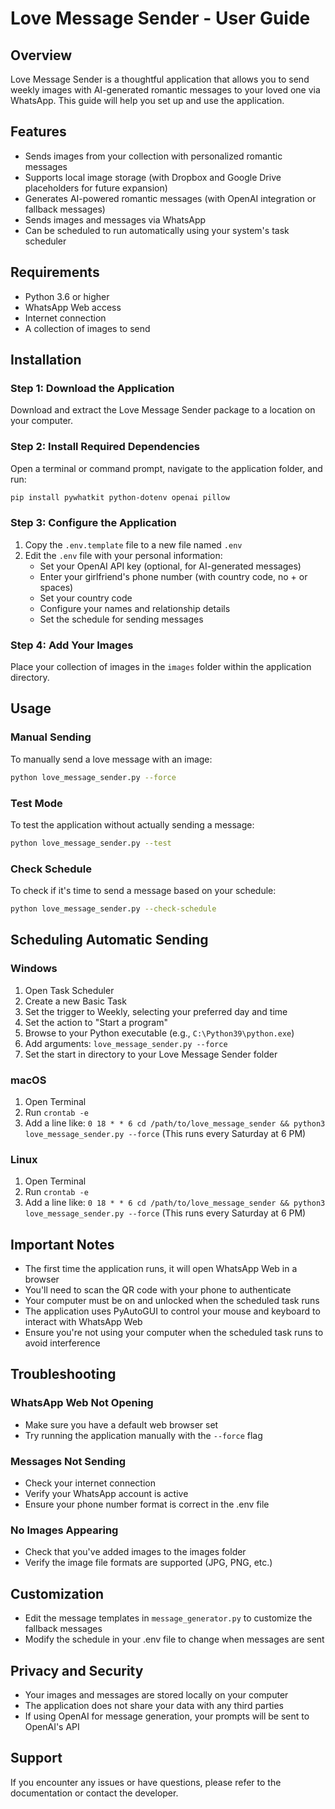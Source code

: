# Love Message Sender - User Guide

## Overview
Love Message Sender is a thoughtful application that allows you to send weekly images with AI-generated romantic messages to your loved one via WhatsApp. This guide will help you set up and use the application.

## Features
- Sends images from your collection with personalized romantic messages
- Supports local image storage (with Dropbox and Google Drive placeholders for future expansion)
- Generates AI-powered romantic messages (with OpenAI integration or fallback messages)
- Sends images and messages via WhatsApp
- Can be scheduled to run automatically using your system's task scheduler

## Requirements
- Python 3.6 or higher
- WhatsApp Web access
- Internet connection
- A collection of images to send

## Installation

### Step 1: Download the Application
Download and extract the Love Message Sender package to a location on your computer.

### Step 2: Install Required Dependencies
Open a terminal or command prompt, navigate to the application folder, and run:

```bash
pip install pywhatkit python-dotenv openai pillow
```

### Step 3: Configure the Application
1. Copy the `.env.template` file to a new file named `.env`
2. Edit the `.env` file with your personal information:
   - Set your OpenAI API key (optional, for AI-generated messages)
   - Enter your girlfriend's phone number (with country code, no + or spaces)
   - Set your country code
   - Configure your names and relationship details
   - Set the schedule for sending messages

### Step 4: Add Your Images
Place your collection of images in the `images` folder within the application directory.

## Usage

### Manual Sending
To manually send a love message with an image:

```bash
python love_message_sender.py --force
```

### Test Mode
To test the application without actually sending a message:

```bash
python love_message_sender.py --test
```

### Check Schedule
To check if it's time to send a message based on your schedule:

```bash
python love_message_sender.py --check-schedule
```

## Scheduling Automatic Sending

### Windows
1. Open Task Scheduler
2. Create a new Basic Task
3. Set the trigger to Weekly, selecting your preferred day and time
4. Set the action to "Start a program"
5. Browse to your Python executable (e.g., `C:\Python39\python.exe`)
6. Add arguments: `love_message_sender.py --force`
7. Set the start in directory to your Love Message Sender folder

### macOS
1. Open Terminal
2. Run `crontab -e`
3. Add a line like: `0 18 * * 6 cd /path/to/love_message_sender && python3 love_message_sender.py --force`
   (This runs every Saturday at 6 PM)

### Linux
1. Open Terminal
2. Run `crontab -e`
3. Add a line like: `0 18 * * 6 cd /path/to/love_message_sender && python3 love_message_sender.py --force`
   (This runs every Saturday at 6 PM)

## Important Notes
- The first time the application runs, it will open WhatsApp Web in a browser
- You'll need to scan the QR code with your phone to authenticate
- Your computer must be on and unlocked when the scheduled task runs
- The application uses PyAutoGUI to control your mouse and keyboard to interact with WhatsApp Web
- Ensure you're not using your computer when the scheduled task runs to avoid interference

## Troubleshooting

### WhatsApp Web Not Opening
- Make sure you have a default web browser set
- Try running the application manually with the `--force` flag

### Messages Not Sending
- Check your internet connection
- Verify your WhatsApp account is active
- Ensure your phone number format is correct in the .env file

### No Images Appearing
- Check that you've added images to the images folder
- Verify the image file formats are supported (JPG, PNG, etc.)

## Customization
- Edit the message templates in `message_generator.py` to customize the fallback messages
- Modify the schedule in your .env file to change when messages are sent

## Privacy and Security
- Your images and messages are stored locally on your computer
- The application does not share your data with any third parties
- If using OpenAI for message generation, your prompts will be sent to OpenAI's API

## Support
If you encounter any issues or have questions, please refer to the documentation or contact the developer.
